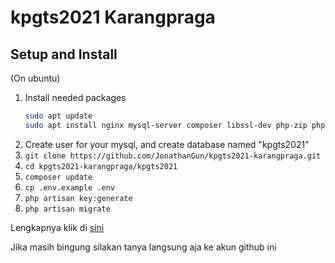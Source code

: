 # kpgts2021 Karangpraga

## Setup and Install

(On ubuntu)

1. Install needed packages
   ```bash
   sudo apt update
   sudo apt install nginx mysql-server composer libssl-dev php-zip php-mbstring php-xml php-fpm php-mysql       php-common
   ```
1. Create user for your mysql, and create database named "kpgts2021"
1. `git clone https://github.com/JonathanGun/kpgts2021-karangpraga.git`
1. `cd kpgts2021-karangpraga/kpgts2021`
1. `composer update`
1. `cp .env.example .env`
1. `php artisan key:generate`
1. `php artisan migrate`

Lengkapnya klik di [sini](https://docs.google.com/document/d/1hXBgrkTfMA9TtdKIDRkPJEoVy08ClrnKnk4JQw9FIxE/edit?usp=sharing)

Jika masih bingung silakan tanya langsung aja ke akun github ini